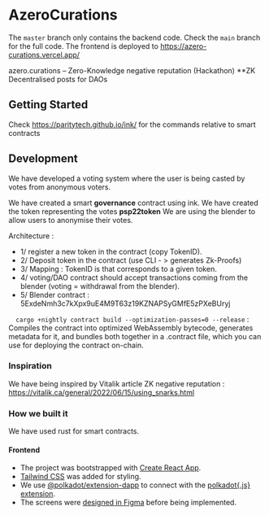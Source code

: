 # AzeroCurations

The `master` branch only contains the backend code. Check the `main` branch for the full code. The frontend is deployed to https://azero-curations.vercel.app/

azero.curations – Zero-Knowledge negative reputation (Hackathon)
**ZK Decentralised posts for DAOs

## Getting Started

Check https://paritytech.github.io/ink/ for the commands relative to smart contracts 

## Development

We have developed a voting system where the user is being casted by votes from anonymous voters. 

We have created a smart **governance** contract using ink. 
We have created the token representing the votes **psp22token**
We are using the blender to allow users to anonymise their votes. 


Architecture : 

- 1/ register a new token in the contract (copy TokenID). 
- 2/ Deposit token in the contract (use CLI  - > generates Zk-Proofs) 
- 3/ Mapping : TokenID is that corresponds to a given token. 
- 4/ voting/DAO contract should accept transactions coming from the blender (voting = withdrawal from the blender).
- 5/ Blender contract : 5ExdeNmh3c7kXpx9uE4M9T63z19KZNAPSyGMfE5zPXeBUryj


```   cargo +nightly contract build --optimization-passes=0 --release ```  :
Compiles the contract into optimized WebAssembly bytecode, generates metadata for it, and bundles both together in a <name>.contract file, which you can use for deploying the contract on-chain.
  
 
 
### Inspiration

  We have being inspired by Vitalik article ZK negative reputation : https://vitalik.ca/general/2022/06/15/using_snarks.html
  
    
### How we built it
  
  We have used rust for smart contracts. 

#### Frontend

- The project was bootstrapped with [Create React App](https://github.com/facebook/create-react-app).
- [Tailwind CSS](https://github.com/tailwindlabs/tailwindcss) was added for styling.
- We use [@polkadot/extension-dapp](https://polkadot.js.org/docs/extension/usage) to connect with the [polkadot{.js} extension](https://github.com/polkadot-js/extension).
- The screens were [designed in Figma](https://www.figma.com/file/MUhnEtOwSwOK0ztr6MM7UZ/) before being implemented.
